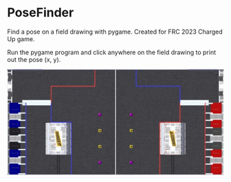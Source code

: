 # PoseFinder
Find a pose on a field drawing with pygame. Created for FRC 2023 Charged Up game.

Run the pygame program and click anywhere on the field drawing to print out the pose (x, y).

![2023 Charged Up Field Drawing](field_drawing.png "2023 Charged Up Field Drawing")

